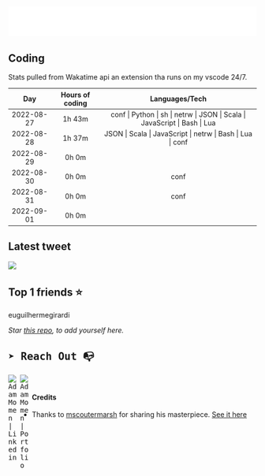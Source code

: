 
![test image size](/assets/welcome_message.gif)

## Coding
Stats pulled from Wakatime api an extension tha runs on my vscode 24/7.

|Day|Hours of coding|Languages/Tech|
|:-:|:-:|:-:|
|2022-08-27|1h 43m|conf &#124; Python &#124; sh &#124; netrw &#124; JSON &#124; Scala &#124; JavaScript &#124; Bash &#124; Lua|
|2022-08-28|1h 37m|JSON &#124; Scala &#124; JavaScript &#124; netrw &#124; Bash &#124; Lua &#124; conf|
|2022-08-29|0h 0m||
|2022-08-30|0h 0m|conf|
|2022-08-31|0h 0m|conf|
|2022-09-01|0h 0m||

## Latest tweet
[<img src="<tweet-image-url>" width="400">](<tweet-url>)

## Top 1 friends ⭐️
euguilhermegirardi

*Star [this repo](https://github.com/AdamMomen/AdamMomen), to add yourself here.*


<samp>

## ➤ Reach Out :mailbox_with_no_mail:

>
  <a href="https://www.linkedin.com/in/adam-momen-99596275/">
     <img align="left" alt="Adam Momen | Linkedin" width="24px" src="./assets/Linkedin.svg" />
   </a>

   <a href="https://adammomen.com/">
     <img align="left" alt="Adam Momen | Portfolio" width="24px" src="./assets/web.svg" />
   </a>

</samp>

<br>

#### Credits
* Thanks to [mscoutermarsh](https://github.com/mscoutermarsh) for sharing his masterpiece. [See it here](https://github.com/mscoutermarsh/mscoutermarsh)